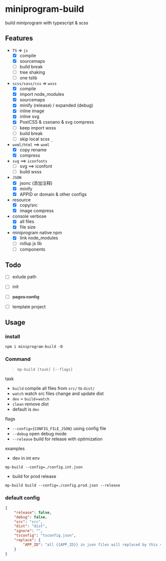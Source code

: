 # miniprogram-build

build miniprogram with typescript & scss 

## Features

* `TS` => `js`
    * [x] compile
    * [x] sourcemaps
    * [ ] build break
    * [ ] tree shaking
    * [ ] one tslib
* `scss/sass/css` => `wxss`
    * [x] compile
    * [x] import node_modules
    * [x] sourcemaps
    * [x] minify (release) / expanded (debug)
    * [x] inline image
    * [x] inline svg
    * [x] PostCSS & cssnano & svg compress
    * [ ] keep import wxss
    * [ ] build break
    * [ ] skip local scss `_`
* `wxml/html` ==> `wxml`
    * [x] copy rename
    * [x] compress
* `svg` ==> `iconfonts`
    * [ ] svg ==> iconfont 
    * [ ] build wxss
*  `JSON`
    * [x] jsonc (添加注释)
    * [x] minify
    * [x] APPID or domain & other configs
* resource
    * [x] copy/src
    * [x] image compress
* console verbose
    * [x] all files
    * [x] file size
* miniprogram native npm
    * [x] link node_modules
    * [ ] rollup js lib
    * [ ] components

## Todo
* [ ] exlude path
* [ ] init
* [ ] ~~pages config~~
* [ ] template project



## Usage

### install 

```
npm i miniprogram-build -D
```

### Command

> `mp-build [task] [--flags]`

task

* `build` compile all files from `src/` to `dist/`
* `watch` watch src files change and update dist
* `dev` = `build`+`watch`
* `clean` remove dist
* default is `dev`

flags

* `--config={CONFIG_FILE_JSON}` using config file
* `--debug` open debug mode
* `--release` build for release with optimization


examples

* dev in int env
```
mp-build --config=./config.int.json 
```
* build for prod release
```
mp-build build --config=./config.prod.json --release 
```

### default config

```json
{
    "release": false,
    "debug": false,
    "src": "src",
    "dist": "dist",
    "ignore": "",
    "tsconfig": "tsconfig.json",
    "replace": {
        "APP_ID": "all {{APP_ID}} in json files will replaced by this value"
    }
}
```
